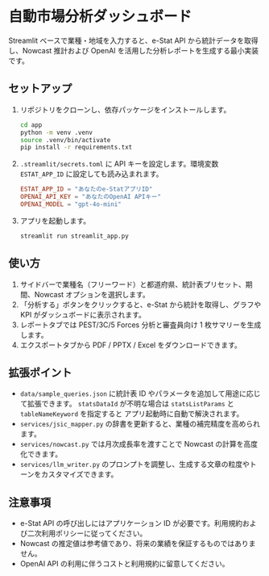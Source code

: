 # 自動市場分析ダッシュボード

Streamlit ベースで業種・地域を入力すると、e-Stat API から統計データを取得し、Nowcast 推計および OpenAI を活用した分析レポートを生成する最小実装です。

## セットアップ

1. リポジトリをクローンし、依存パッケージをインストールします。

   ```bash
   cd app
   python -m venv .venv
   source .venv/bin/activate
   pip install -r requirements.txt
   ```

2. `.streamlit/secrets.toml` に API キーを設定します。環境変数 `ESTAT_APP_ID` に設定しても読み込まれます。

   ```toml
   ESTAT_APP_ID = "あなたのe-StatアプリID"
   OPENAI_API_KEY = "あなたのOpenAI APIキー"
   OPENAI_MODEL = "gpt-4o-mini"
   ```

3. アプリを起動します。

   ```bash
   streamlit run streamlit_app.py
   ```

## 使い方

1. サイドバーで業種名（フリーワード）と都道府県、統計表プリセット、期間、Nowcast オプションを選択します。
2. 「分析する」ボタンをクリックすると、e-Stat から統計を取得し、グラフや KPI がダッシュボードに表示されます。
3. レポートタブでは PEST/3C/5 Forces 分析と審査員向け 1 枚サマリーを生成します。
4. エクスポートタブから PDF / PPTX / Excel をダウンロードできます。

## 拡張ポイント

- `data/sample_queries.json` に統計表 ID やパラメータを追加して用途に応じて拡張できます。
  `statsDataId` が不明な場合は `statsListParams` と `tableNameKeyword` を指定すると
  アプリ起動時に自動で解決されます。
- `services/jsic_mapper.py` の辞書を更新すると、業種の補完精度を高められます。
- `services/nowcast.py` では月次成長率を渡すことで Nowcast の計算を高度化できます。
- `services/llm_writer.py` のプロンプトを調整し、生成する文章の粒度やトーンをカスタマイズできます。

## 注意事項

- e-Stat API の呼び出しにはアプリケーション ID が必要です。利用規約および二次利用ポリシーに従ってください。
- Nowcast の推定値は参考値であり、将来の業績を保証するものではありません。
- OpenAI API の利用に伴うコストと利用規約に留意してください。

